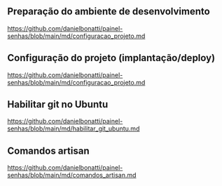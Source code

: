 ## Preparação do ambiente de desenvolvimento
https://github.com/danielbonatti/painel-senhas/blob/main/md/configuracao_projeto.md

## Configuração do projeto (implantação/deploy)
https://github.com/danielbonatti/painel-senhas/blob/main/md/configuracao_projeto.md

## Habilitar git no Ubuntu
https://github.com/danielbonatti/painel-senhas/blob/main/md/habilitar_git_ubuntu.md

## Comandos artisan
https://github.com/danielbonatti/painel-senhas/blob/main/md/comandos_artisan.md